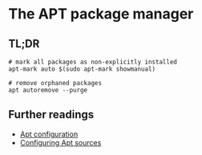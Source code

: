 # The APT package manager

## TL;DR

```shell
# mark all packages as non-explicitly installed
apt-mark auto $(sudo apt-mark showmanual)

# remove orphaned packages
apt autoremove --purge
```

## Further readings

- [Apt configuration]
- [Configuring Apt sources]

[apt configuration]: https://wiki.debian.org/AptConfiguration
[configuring apt sources]: https://wiki.debian.org/SourcesList
